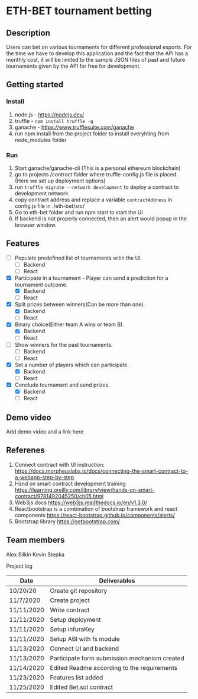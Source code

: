 # ETH-BET tournament betting

## Description
Users can bet on various tournaments for different professional esports. For the time we have to develop this application and the fact that the API has a monthly cost, it will be limited to the sample JSON files of past and future tournaments given by the API for free for development.

## Getting started

### Install
1. node.js - https://nodejs.dev/
2. truffle - ```npm install truffle -g```
3. ganache - https://www.trufflesuite.com/ganache
4. run npm install from the project folder to install everyhting from node_modules folder

### Run
1. Start ganache/ganache-cli (This is a personal ethereum blockchain)
2. go to projects /contract folder where truffle-config.js file is placed. (Here we set up deployment options)
3. run ```truffle migrate --network development``` to deploy a contract to development network
4. copy contract address and replace a variable ```contractAddress``` in config.js file in ./eth-bet/src/
5. Go to eth-bet folder and run npm start to start the UI
6. If backend is not properly connected, then an alert would popup in the browser window.


## Features
- [ ] Populate predefined list of tournaments witin the UI.
  - [ ] Backend
  - [ ] React
- [x] Participate in a tournament - Player can send a prediction for a tournament outcome. 
  - [x] Backend
  - [ ] React
- [x] Split prizes between winners(Can be more than one).
  - [x] Backend
  - [ ] React
- [x] Binary choice(Either team A wins or team B).
  - [x] Backend
  - [ ] React
- [ ] Show winners for the past tournaments. 
  - [ ] Backend
  - [ ] React 
- [x] Set a number of players which can participate.
  - [x] Backend
  - [ ] React
- [x] Conclude tournament and send prizes.
  - [x] Backend
  - [ ] React

## Demo video
Add demo video and a link here

## Referenes
1. Connect contract with UI instruction: https://docs.morpheuslabs.io/docs/connecting-the-smart-contract-to-a-webapp-step-by-step
2. Hand on smart contract development training https://learning.oreilly.com/library/view/hands-on-smart-contract/9781492045250/ch05.html
3. Web3js docs https://web3js.readthedocs.io/en/v1.3.0/
4. Reactbootstrap is a combination of bootstrap framework and react components https://react-bootstrap.github.io/components/alerts/
5. Bootstrap library https://getbootstrap.com/

## Team members 
Alex Silkin 
Kevin Stepka 

Project log

| Date       | Deliverables          |
| --------   | --------------------- |
| 10/20/20   | Create git repository |
| 11/7/2020  | Create project        |
| 11/11/2020 | Write contract        |
| 11/11/2020 | Setup deployment      |
| 11/11/2020 | Setup infuraKey       |
| 11/11/2020 | Setup ABI with fs module|
| 11/13/2020 | Connect UI and backend|
| 11/13/2020 | Participate form submission mechanism created |
| 11/14/2020 | Edited Readme according to the requirements |
| 11/23/2020 | Features list added |
| 11/25/2020 | Edited Bet.sol contract |
 

